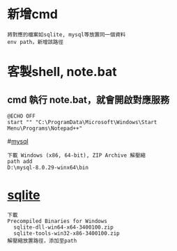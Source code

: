 # 新增cmd
```shell
將對應的檔案如sqlite, mysql等放置同一個資料
env path，新增該路徑
```
# 客製shell, note.bat
## cmd 執行 note.bat，就會開啟對應服務
```shell
@ECHO OFF
start "" "C:\ProgramData\Microsoft\Windows\Start Menu\Programs\Notepad++"
```
#[mysql](https://dev.mysql.com/downloads/mysql/)
```shell
下載 Windows (x86, 64-bit), ZIP Archive 解壓縮
path add
D:\mysql-8.0.29-winx64\bin
```
# [sqlite](https://www.sqlite.org/download.html)
```shell
下載
Precompiled Binaries for Windows
  sqlite-dll-win64-x64-3400100.zip
  sqlite-tools-win32-x86-3400100.zip
解壓縮放置路徑，添加至path
```